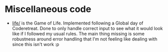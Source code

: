 Miscellaneous code
==================

- [life/](./life/) is the Game of Life. Implemented following a Global day 
  of Coderetreat. Done to only handle correct input to see what it would 
  look like if I followed my usual rules. The main thing missing is some 
  robustness around error handling that I'm not feeling like dealing with 
  since this isn't work :p
